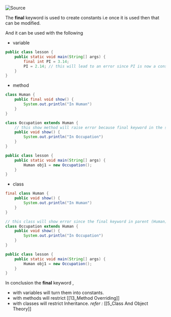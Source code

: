 ![Source](https://youtu.be/OBYeDzgsOxc?list=PLsyeobzWxl7pe_IiTfNyr55kwJPWbgxB5)

The **final** keyword is used to create constants i.e once it is used then that can be modified.

And it can be used with the following
- variable
```java
public class lesson {
	public static void main(String[] args) {
		final int PI = 3.14;
		PI = 2.14; // this will lead to an error since PI is now a constant
	}
}
```
- method
```java
class Human {
	public final void show() {
		System.out.println("In Human")
	}
}

class Occupation extends Human {
	// this show method will raise error because final keyword in the show() method of the parent (Human) class will restrict method Over riding.
	public void show() {
		System.out.println("In Occupation")
	}
}

public class lesson {
	public static void main(String[] args) {
		Human obj1 = new Occupation();
	}
}
```
- class
```java
final class Human {
	public void show() {
		System.out.println("In Human")
	}
}

// this class will show error since the final keyword in parent (Human) restricts inheritance
class Occupation extends Human {
	public void show() {
		System.out.println("In Occupation")
	}
}

public class lesson {
	public static void main(String[] args) {
		Human obj1 = new Occupation();
	}
}
```

In conclusion the **final** keyword , 
- with variables will turn them into constants.
- with methods will restrict [[13_Method Overriding]]
- with classes will restrict Inheritance. *refer :* [[5_Class And Object Theory]]